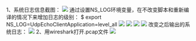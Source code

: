 1、系统日志信息截图：
![](http://t3.qpic.cn/mblogpic/a4ac7c63cfbec4b9abf6/460)
通过设置NS_LOG环境变量，在不改变脚本和重新编译的情况下来增加日志的级别：
$ export NS_LOG=UdpEchoClientApplication=level_all
![](http://t3.qpic.cn/mblogpic/ff35ca522c451a77eefc/120)
![](http://t3.qpic.cn/mblogpic/97ac4dceb7bd9b6a264c/120)
![](http://t3.qpic.cn/mblogpic/80bd1b5b9bf7e37bc0a0/120)
![](http://t3.qpic.cn/mblogpic/8a3d15480346eae4e82e/120)
改变之后输出的系统日志：
![](http://t3.qpic.cn/mblogpic/e28343ec921779090bd6/120)
2、用wireshark打开.pcap文件
![](http://t3.qpic.cn/mblogpic/ef516ee365beffd86f2e/120)
